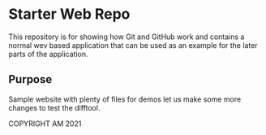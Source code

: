 # Starter Web Repo

This repository is for showing how Git and GitHub work and contains a normal wev based application that can be used as an example for the later parts of the application.

## Purpose

Sample website with plenty of files for demos
let us make some more changes to test the difftool.

COPYRIGHT AM 2021